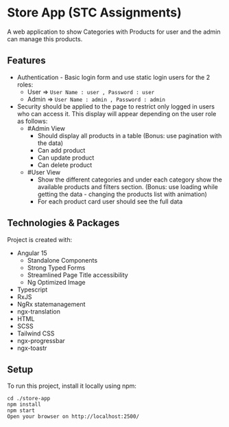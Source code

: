 # Store App (STC Assignments)

A web application to show Categories with Products for user and the admin can manage this products.

## Features

- Authentication - Basic login form and use static login users for the 2 roles:
  - User => `User Name : user , Password : user `
  - Admin => `User Name : admin , Password : admin `
- Security should be applied to the page to restrict only logged in users who can access it.
  This display will appear depending on the user role as follows:
  - #Admin View
    - Should display all products in a table (Bonus: use pagination with the data)
    - Can add product
    - Can update product
    - Can delete product
  - #User View
    - Show the different categories and under each category show the available products and filters section. (Bonus: use loading while getting the data - changing the products list with animation)
    - For each product card user should see the full data

## Technologies & Packages

Project is created with:

- Angular 15
  - Standalone Components
  - Strong Typed Forms
  - Streamlined Page Title accessibility
  - Ng Optimized Image
- Typescript
- RxJS
- NgRx statemanagement
- ngx-translation
- HTML
- SCSS
- Tailwind CSS
- ngx-progressbar
- ngx-toastr

## Setup

To run this project, install it locally using npm:

```pwsh
cd ./store-app
npm install
npm start
Open your browser on http://localhost:2500/
```
